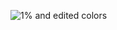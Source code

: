 ![1% and edited colors](https://geps.dev/progress/1?dangerColor=e3c5ff&warningColor=ae58ff&successColor=8300ff)

